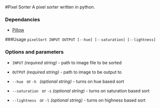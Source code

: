 #Pixel Sorter
A pixel sorter written in python.

### Dependancies
* [Pillow](https://python-pillow.org/)

###Usage
```pixelSort INPUT OUTPUT [--hue] [--saturation] [--lightness] ``` 

### Options and parameters

* ```INPUT``` *(required string)* - path to image file to be sorted
* ```OUTPUT``` *(required string)* - path to image to be output to


* ```--hue ``` or `-h `  *(optional string)* - turns on hue based sort
* ```--saturation ``` or ```-s``` *(optional string)* - turns on saturation based sort
* ```--lightness ``` or ```-l``` *(optional string)* - turns on highness based sort

